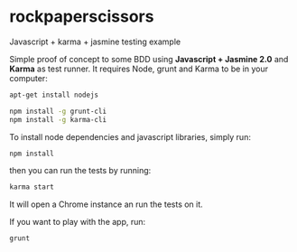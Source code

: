 # rockpaperscissors
Javascript + karma + jasmine testing example

Simple proof of concept to some BDD using **Javascript + Jasmine 2.0** and **Karma** as test runner.
It requires Node, grunt and Karma to be in your computer:

```sh
apt-get install nodejs

npm install -g grunt-cli
npm install -g karma-cli
```

To install node dependencies and javascript libraries, simply run:
```sh
npm install
```

then you can run the tests by running:
```sh
karma start
```

It will open a Chrome instance an run the tests on it.

If you want to play with the app, run:

```sh
grunt
```
